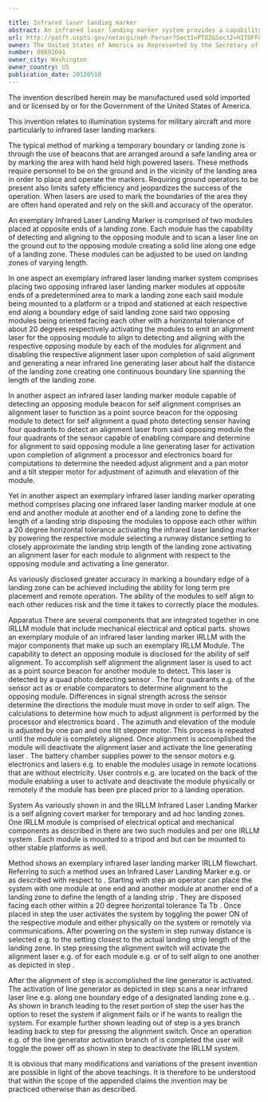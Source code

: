 ```yaml
---

title: Infrared laser landing marker
abstract: An infrared laser landing marker system provides a capability to mark a boundary line of varying lengths with near infrared lasers, e.g., of the order 8xx nm. This system can be either directly operated or remotely operated via satellite communications and is compatible with currently fielded night vision goggles. Two modules, placed at either end of boundary, self align to each other and then proceed to mark a boundary edge of a landing zone with an infrared laser line.
url: http://patft.uspto.gov/netacgi/nph-Parser?Sect1=PTO2&Sect2=HITOFF&p=1&u=%2Fnetahtml%2FPTO%2Fsearch-adv.htm&r=1&f=G&l=50&d=PALL&S1=08692691&OS=08692691&RS=08692691
owner: The United States of America as Represented by the Secretary of the Army
number: 08692691
owner_city: Washington
owner_country: US
publication_date: 20120510
---
```

The invention described herein may be manufactured used sold imported and or licensed by or for the Government of the United States of America.

This invention relates to illumination systems for military aircraft and more particularly to infrared laser landing markers.

The typical method of marking a temporary boundary or landing zone is through the use of beacons that are arranged around a safe landing area or by marking the area with hand held high powered lasers. These methods require personnel to be on the ground and in the vicinity of the landing area in order to place and operate the markers. Requiring ground operators to be present also limits safety efficiency and jeopardizes the success of the operation. When lasers are used to mark the boundaries of the area they are often hand operated and rely on the skill and accuracy of the operator.

An exemplary Infrared Laser Landing Marker is comprised of two modules placed at opposite ends of a landing zone. Each module has the capability of detecting and aligning to the opposing module and to scan a laser line on the ground out to the opposing module creating a solid line along one edge of a landing zone. These modules can be adjusted to be used on landing zones of varying length.

In one aspect an exemplary infrared laser landing marker system comprises placing two opposing infrared laser landing marker modules at opposite ends of a predetermined area to mark a landing zone each said module being mounted to a platform or a tripod and stationed at each respective end along a boundary edge of said landing zone said two opposing modules being oriented facing each other with a horizontal tolerance of about 20 degrees respectively activating the modules to emit an alignment laser for the opposing module to align to detecting and aligning with the respective opposing module by each of the modules for alignment and disabling the respective alignment laser upon completion of said alignment and generating a near infrared line generating laser about half the distance of the landing zone creating one continuous boundary line spanning the length of the landing zone.

In another aspect an infrared laser landing marker module capable of detecting an opposing module beacon for self alignment comprises an alignment laser to function as a point source beacon for the opposing module to detect for self alignment a quad photo detecting sensor having four quadrants to detect an alignment laser from said opposing module the four quadrants of the sensor capable of enabling compare and determine for alignment to said opposing module a line generating laser for activation upon completion of alignment a processor and electronics board for computations to determine the needed adjust alignment and a pan motor and a tilt stepper motor for adjustment of azimuth and elevation of the module.

Yet in another aspect an exemplary infrared laser landing marker operating method comprises placing one infrared laser landing marker module at one end and another module at another end of a landing zone to define the length of a landing strip disposing the modules to oppose each other within a 20 degree horizontal tolerance activating the infrared laser landing marker by powering the respective module selecting a runway distance setting to closely approximate the landing strip length of the landing zone activating an alignment laser for each module to alignment with respect to the opposing module and activating a line generator.

As variously disclosed greater accuracy in marking a boundary edge of a landing zone can be achieved including the ability for long term pre placement and remote operation. The ability of the modules to self align to each other reduces risk and the time it takes to correctly place the modules.

Apparatus There are several components that are integrated together in one IRLLM module that include mechanical electrical and optical parts. shows an exemplary module of an infrared laser landing marker IRLLM with the major components that make up such an exemplary IRLLM Module. The capability to detect an opposing module is disclosed for the ability of self alignment. To accomplish self alignment the alignment laser is used to act as a point source beacon for another module to detect. This laser is detected by a quad photo detecting sensor . The four quadrants e.g. of the sensor act as or enable comparators to determine alignment to the opposing module. Differences in signal strength across the sensor determine the directions the module must move in order to self align. The calculations to determine how much to adjust alignment is performed by the processor and electronics board . The azimuth and elevation of the module is adjusted by one pan and one tilt stepper motor. This process is repeated until the module is completely aligned. Once alignment is accomplished the module will deactivate the alignment laser and activate the line generating laser . The battery chamber supplies power to the sensor motors e.g. electronics and lasers e.g. to enable the modules usage in remote locations that are without electricity. User controls e.g. are located on the back of the module enabling a user to activate and deactivate the module physically or remotely if the module has been pre placed prior to a landing operation.

System As variously shown in and the IRLLM Infrared Laser Landing Marker is a self aligning covert marker for temporary and ad hoc landing zones. One IRLLM module is comprised of electrical optical and mechanical components as described in there are two such modules and per one IRLLM system . Each module is mounted to a tripod and but can be mounted to other stable platforms as well.

Method shows an exemplary infrared laser landing marker IRLLM flowchart. Referring to such a method uses an Infrared Laser Landing Marker e.g. or as described with respect to . Starting with step an operator can place the system with one module at one end and another module at another end of a landing zone to define the length of a landing strip . They are disposed facing each other within a 20 degree horizontal tolerance Ta Tb . Once placed in step the user activates the system by toggling the power ON of the respective module and either physically on the system or remotely via communications. After powering on the system in step runway distance is selected e.g. to the setting closest to the actual landing strip length of the landing zone. In step pressing the alignment switch will activate the alignment laser e.g. of for each module e.g. or of to self align to one another as depicted in step .

After the alignment of step is accomplished the line generator is activated. The activation of line generator as depicted in step scans a near infrared laser line e.g. along one boundary edge of a designated landing zone e.g. . As shown in branch leading to the reset portion of step the user has the option to reset the system if alignment fails or if he wants to realign the system. For example further shown leading out of step is a yes branch leading back to step for pressing the alignment switch. Once an operation e.g. of the line generator activation branch of is completed the user will toggle the power off as shown in step to deactivate the IRLLM system.

It is obvious that many modifications and variations of the present invention are possible in light of the above teachings. It is therefore to be understood that within the scope of the appended claims the invention may be practiced otherwise than as described.

